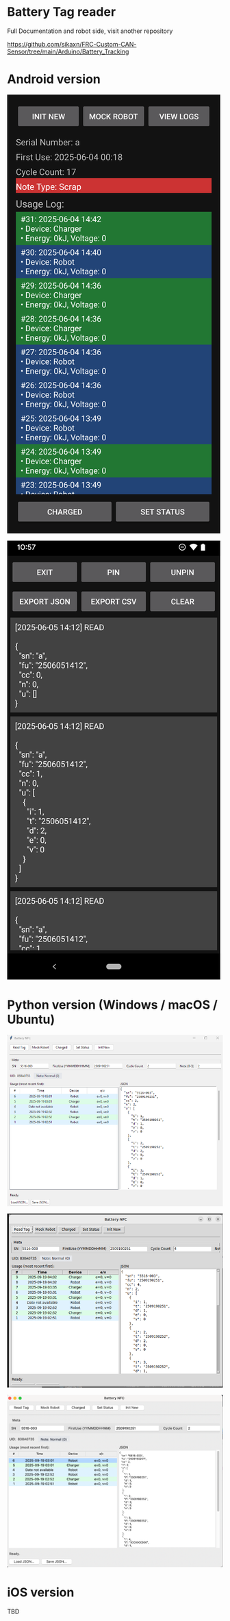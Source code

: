 # Battery Tag reader 

Full Documentation and robot side, visit another repository

https://github.com/sikaxn/FRC-Custom-CAN-Sensor/tree/main/Arduino/Battery_Tracking

# Android version

![](img/ui.png)

![](img/ui2.png)

# Python version (Windows / macOS / Ubuntu)

![](img/python.png)

![](img/ubuntu.png)

![](img/mac.webp)

# iOS version

TBD